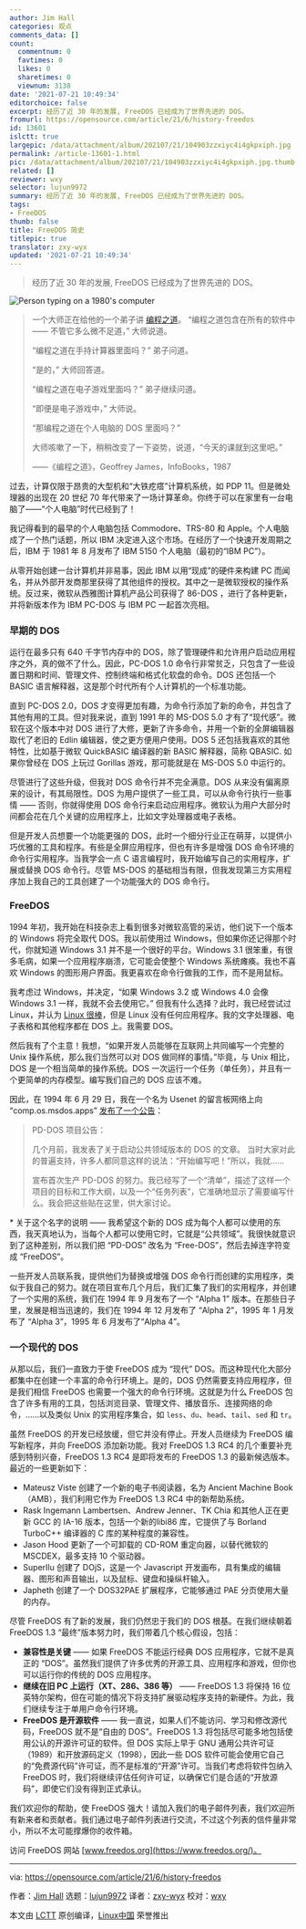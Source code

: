 ```yaml
---
author: Jim Hall
categories: 观点
comments_data: []
count:
  commentnum: 0
  favtimes: 0
  likes: 0
  sharetimes: 0
  viewnum: 3138
date: '2021-07-21 10:49:34'
editorchoice: false
excerpt: 经历了近 30 年的发展, FreeDOS 已经成为了世界先进的 DOS。
fromurl: https://opensource.com/article/21/6/history-freedos
id: 13601
islctt: true
largepic: /data/attachment/album/202107/21/104903zzxiyc4i4gkpxiph.jpg
permalink: /article-13601-1.html
pic: /data/attachment/album/202107/21/104903zzxiyc4i4gkpxiph.jpg.thumb.jpg
related: []
reviewer: wxy
selector: lujun9972
summary: 经历了近 30 年的发展, FreeDOS 已经成为了世界先进的 DOS。
tags:
- FreeDOS
thumb: false
title: FreeDOS 简史
titlepic: true
translator: zxy-wyx
updated: '2021-07-21 10:49:34'
---
```



> 
> 经历了近 30 年的发展, FreeDOS 已经成为了世界先进的 DOS。
> 
> 
> 


![](/data/attachment/album/202107/21/104903zzxiyc4i4gkpxiph.jpg "Person typing on a 1980's computer")



> 
> 一个大师正在给他的一个弟子讲 [编程之道](https://www.mit.edu/~xela/tao.html)。 “编程之道包含在所有的软件中 —— 不管它多么微不足道，” 大师说道。
> 
> 
> “编程之道在手持计算器里面吗？” 弟子问道。
> 
> 
> “是的，” 大师回答道。
> 
> 
> “编程之道在电子游戏里面吗？” 弟子继续问道。
> 
> 
> “即便是电子游戏中，” 大师说。
> 
> 
> “那编程之道在个人电脑的 DOS 里面吗？”
> 
> 
> 大师咳嗽了一下，稍稍改变了一下姿势，说道，“今天的课就到这里吧。”
> 
> 
> ——《编程之道》，Geoffrey James，InfoBooks，1987
> 
> 
> 


过去，计算仅限于昂贵的大型机和“大铁疙瘩”计算机系统，如 PDP 11。但是微处理器的出现在 20 世纪 70 年代带来了一场计算革命。你终于可以在家里有一台电脑了——“个人电脑”时代已经到了！


我记得看到的最早的个人电脑包括 Commodore、TRS-80 和 Apple。个人电脑成了一个热门话题，所以 IBM 决定进入这个市场。在经历了一个快速开发周期之后，IBM 于 1981 年 8 月发布了 IBM 5150 个人电脑（最初的“IBM PC”）。


从零开始创建一台计算机并非易事，因此 IBM 以用“现成”的硬件来构建 PC 而闻名，并从外部开发商那里获得了其他组件的授权。其中之一是微软授权的操作系统。反过来，微软从西雅图计算机产品公司获得了 86-DOS ，进行了各种更新，并将新版本作为 IBM PC-DOS 与 IBM PC 一起首次亮相。


### 早期的 DOS


运行在最多只有 640 千字节内存中的 DOS，除了管理硬件和允许用户启动应用程序之外，真的做不了什么。因此，PC-DOS 1.0 命令行非常贫乏，只包含了一些设置日期和时间、管理文件、控制终端和格式化软盘的命令。DOS 还包括一个 BASIC 语言解释器，这是那个时代所有个人计算机的一个标准功能。


直到 PC-DOS 2.0，DOS 才变得更加有趣，为命令行添加了新的命令，并包含了其他有用的工具。但对我来说，直到 1991 年的 MS-DOS 5.0 才有了“现代感”。微软在这个版本中对 DOS 进行了大修，更新了许多命令，并用一个新的全屏编辑器取代了老旧的 Edlin 编辑器，使之更方便用户使用。DOS 5 还包括我喜欢的其他特性，比如基于微软 QuickBASIC 编译器的新 BASIC 解释器，简称 QBASIC. 如果你曾经在 DOS 上玩过 Gorillas 游戏，那可能就是在 MS-DOS 5.0 中运行的。


尽管进行了这些升级，但我对 DOS 命令行并不完全满意。DOS 从来没有偏离原来的设计，有其局限性。DOS 为用户提供了一些工具，可以从命令行执行一些事情 —— 否则，你就得使用 DOS 命令行来启动应用程序。微软认为用户大部分时间都会花在几个关键的应用程序上，比如文字处理器或电子表格。


但是开发人员想要一个功能更强的 DOS，此时一个细分行业正在萌芽，以提供小巧优雅的工具和程序。有些是全屏应用程序，但也有许多是增强 DOS 命令环境的命令行实用程序。当我学会一点 C 语言编程时，我开始编写自己的实用程序，扩展或替换 DOS 命令行。尽管 MS-DOS 的基础相当有限，但我发现第三方实用程序加上我自己的工具创建了一个功能强大的 DOS 命令行。


### FreeDOS


1994 年初，我开始在科技杂志上看到很多对微软高管的采访，他们说下一个版本的 Windows 将完全取代 DOS。我以前使用过 Windows，但如果你还记得那个时代，你就知道 Windows 3.1 并不是一个很好的平台。Windows 3.1 很笨重，有很多毛病，如果一个应用程序崩溃，它可能会使整个 Windows 系统瘫痪。我也不喜欢 Windows 的图形用户界面。我更喜欢在命令行做我的工作，而不是用鼠标。


我考虑过 Windows，并决定，“如果 Windows 3.2 或 Windows 4.0 会像 Windows 3.1 一样，我就不会去使用它。” 但我有什么选择？此时，我已经尝试过 Linux，并认为 [Linux 很棒](https://opensource.com/article/17/5/how-i-got-started-linux-jim-hall-freedos)，但是 Linux 没有任何应用程序。我的文字处理器、电子表格和其他程序都在 DOS 上。我需要 DOS。


然后我有了个主意！我想，“如果开发人员能够在互联网上共同编写一个完整的 Unix 操作系统，那么我们当然可以对 DOS 做同样的事情。”毕竟，与 Unix 相比，DOS 是一个相当简单的操作系统。DOS 一次运行一个任务（单任务），并且有一个更简单的内存模型。编写我们自己的 DOS 应该不难。


因此，在 1994 年 6 月 29 日，我在一个名为 Usenet 的留言板网络上向 “comp.os.msdos.apps” [发布了一个公告](https://groups.google.com/g/comp.os.msdos.apps/c/oQmT4ETcSzU/m/O1HR8PE2u-EJ)：



> 
> PD-DOS 项目公告：
> 
> 
> 几个月前，我发表了关于启动公共领域版本的 DOS 的文章。 当时大家对此的普遍支持，许多人都同意这样的说法：“开始编写吧！”所以，我就……
> 
> 
> 宣布首次生产 PD-DOS 的努力。我已经写了一个“清单”，描述了这样一个项目的目标和工作大纲，以及一个“任务列表”，它准确地显示了需要编写什么。我会把这些贴在这里，供大家讨论。
> 
> 
> 


\* 关于这个名字的说明 —— 我希望这个新的 DOS 成为每个人都可以使用的东西，我天真地认为，当每个人都可以使用它时，它就是“公共领域”。我很快就意识到了这种差别，所以我们把 “PD-DOS” 改名为 “Free-DOS”，然后去掉连字符变成 “FreeDOS”。


一些开发人员联系我，提供他们为替换或增强 DOS 命令行而创建的实用程序，类似于我自己的努力。就在项目宣布几个月后，我们汇集了我们的实用程序，并创建了一个实用的系统，我们在 1994 年 9 月发布了一个 “Alpha 1” 版本。在那些日子里，发展是相当迅速的，我们在 1994 年 12 月发布了 “Alpha 2”，1995 年 1 月发布了 “Alpha 3”，1995 年 6 月发布了“Alpha 4”。


### 一个现代的 DOS


从那以后，我们一直致力于使 FreeDOS 成为 “现代” DOS。而这种现代化大部分都集中在创建一个丰富的命令行环境上。是的，DOS 仍然需要支持应用程序，但是我们相信 FreeDOS 也需要一个强大的命令行环境。这就是为什么 FreeDOS 包含了许多有用的工具，包括浏览目录、管理文件、播放音乐、连接网络的命令，……以及类似 Unix 的实用程序集合，如 `less`、`du`、`head`、`tail`、`sed` 和 `tr`。


虽然 FreeDOS 的开发已经放缓，但它并没有停止。开发人员继续为 FreeDOS 编写新程序，并向 FreeDOS 添加新功能。我对 FreeDOS 1.3 RC4 的几个重要补充感到特别兴奋，FreeDOS 1.3 RC4 是即将发布的 FreeDOS 1.3 的最新候选版本。最近的一些更新如下：


* Mateusz Viste 创建了一个新的电子书阅读器，名为 Ancient Machine Book（AMB），我们利用它作为 FreeDOS 1.3 RC4 中的新帮助系统。
* Rask Ingemann Lambertsen、Andrew Jenner、TK Chia 和其他人正在更新 GCC 的 IA-16 版本，包括一个新的libi86 库，它提供了与 Borland TurboC++ 编译器的 C 库的某种程度的兼容性。
* Jason Hood 更新了一个可卸载的 CD-ROM 重定向器，以替代微软的 MSCDEX，最多支持 10 个驱动器。
* SuperIlu 创建了 DOjS，这是一个 Javascript 开发画布，具有集成的编辑器、图形和声音输出，以及鼠标、键盘和操纵杆输入。
* Japheth 创建了一个 DOS32PAE 扩展程序，它能够通过 PAE 分页使用大量的内存。


尽管 FreeDOS 有了新的发展，我们仍然忠于我们的 DOS 根基。在我们继续朝着 FreeDOS 1.3 “最终”版本努力时，我们带着几个核心假设，包括：


* **兼容性是关键** —— 如果 FreeDOS 不能运行经典 DOS 应用程序，它就不是真正的 “DOS”。虽然我们提供了许多优秀的开源工具、应用程序和游戏，但你也可以运行你的传统的 DOS 应用程序。
* **继续在旧 PC 上运行（XT、286、386 等）** —— FreeDOS 1.3 将保持 16 位英特尔架构，但在可能的情况下将支持扩展驱动程序支持的新硬件。为此，我们继续专注于单用户命令行环境。
* **FreeDOS 是开源软件** —— 我一直说，如果人们不能访问、学习和修改源代码，FreeDOS 就不是“自由的 DOS”。FreeDOS 1.3 将包括尽可能多地包括使用公认的开源许可证的软件。但 DOS 实际上早于 GNU 通用公共许可证（1989）和开放源码定义（1998），因此一些 DOS 软件可能会使用它自己的“免费源代码”许可证，而不是标准的“开源”许可。当我们考虑将软件包纳入 FreeDOS 时，我们将继续评估任何许可证，以确保它们是合适的“开放源码”，即使它们没有得到正式承认。


我们欢迎你的帮助，使 FreeDOS 强大！请加入我们的电子邮件列表，我们欢迎所有新来者和贡献者。我们通过电子邮件列表进行交流，不过这个列表的信件量非常小，所以不太可能撑爆你的收件箱。


访问 FreeDOS 网站 [www.freedos.org](https://www.freedos.org/)。




---


via: <https://opensource.com/article/21/6/history-freedos>


作者：[Jim Hall](https://opensource.com/users/jim-hall) 选题：[lujun9972](https://github.com/lujun9972) 译者：[zxy-wyx](https://github.com/zxy-wyx) 校对：[wxy](https://github.com/wxy)


本文由 [LCTT](https://github.com/LCTT/TranslateProject) 原创编译，[Linux中国](https://linux.cn/) 荣誉推出